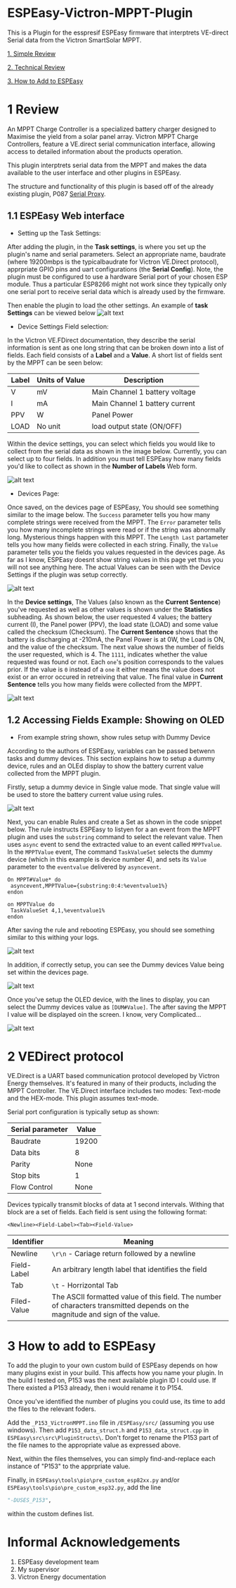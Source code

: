 # ESPEasy-Victron-MPPT-Plugin
This is a Plugin for the esspresif ESPEasy firmware that interptrets VE-direct Serial data from the Victron SmartSolar MPPT.

[1. Simple Review](#1-Review)

[2. Technical Review](#2-VEDirect-protocol)

[3. How to Add to ESPEasy](#3-How-to-Add-to-ESPEasy)


# 1 Review

An MPPT Charge Controller is a specialized battery charger designed to Maximise the yield from a solar panel array.
Victron MPPT Charge Controllers, feature a VE.direct serial communication interface, allowing access to detailed information about the products operation.

This plugin interptrets serial data from the MPPT and makes the data available to the user interface and other plugins in ESPEasy. 

The structure and functionality of this plugin is based off of the already existing plugin, P087 [Serial Proxy](https://github.com/letscontrolit/ESPEasy/blob/mega/src/_P087_SerialProxy.ino).


## 1.1 ESPEasy Web interface

- Setting up the Task Settings:

After adding the plugin, in the **Task settings**, is where you set up the plugin's name and serial parameters.
Select an appropriate name, baudrate (where 19200mbps is the typicalbaudrate for Victron VE.Direct protocol), apprpriate GPIO pins and uart configurations (the **Serial Config**). Note, the plugin must be configured to use a hardware Serial port of your chosen ESP module. Thus a particular ESP8266 might not work since they typically only one serial port to receive serial data which is already used by the firmware.

Then enable the plugin to load the other settings. An example of **task Settings** can be viewed below
![alt text](https://github.com/Hosea77S/ESPEasy-Victron-MPPT-Plugin/blob/main/Images/Devices_Page.png)

- Device Settings Field selection:

In the Victron VE.FDirect documentation, they describe the serial information is sent as one long string that can be broken down into a list of fields.
Each field consists of a **Label** and a **Value**. A short list of fields sent by the MPPT can be seen below:

| Label 	| Units of Value 	| Description                    	|
|-------	|----------------	|--------------------------------	|
| V     	| mV             	| Main Channel 1 battery voltage 	|
| I     	| mA             	| Main Channel 1 battery current 	|
| PPV   	| W              	| Panel Power                    	|
| LOAD  	| No unit        	| load output state (ON/OFF)     	|

Within the device settings, you can select which fields you would like to collect from the serial data as shown in the image below. 
Currently, you can select up to four fields. In addition you must tell ESPEasy how many fields you'd like to collect as shown in the **Number of Labels** Web form.

![alt text](https://github.com/Hosea77S/ESPEasy-Victron-MPPT-Plugin/blob/main/Images/Serial_parameters_2.png)

- Devices Page:

Once saved, on the devices page of ESPEasy, You should see something similar to the image below.
The `Success` parameter tells you how many complete strings were received from the MPPT. The `Error` parameter tells you how many incomplete strings were read or if the string was abnormally long. Mysterious things happen with this MPPT.
The `Length Last` partameter tells you how many fields were collected in each string. Finally, the `Value` parameter tells you the fields you values requested in the devices page. As far as I know, ESPEasy doesnt show string values in this page yet thus you will not see anything here.
The actual Values can be seen with the Device Settings if the plugin was setup correctly.

![alt text](https://github.com/Hosea77S/ESPEasy-Victron-MPPT-Plugin/blob/main/Images/Devices_Page.png)

In the **Device settings**, The Values (also known as the **Current Sentence**) you've requested as well as other values is shown  under the **Statistics** subheading.
As shown below, the user requested 4 values; the battery current (I), the Panel power (PPV), the load state (LOAD) and some value called the checksum (Checksum).
The **Current Sentence** shows that the battery is discharging at -210mA, the Panel Power is at 0W, the Load is ON, and the value of the checksum. The next value shows the number of fields the user requested, which is 4. The `1111`, indicates whether the value requested was found or not. Each `one`'s position corresponds to the values prior. 
If the value is `0` instead of a `one` it either means the value does not exist or an error occured in retreiving that value. The final value in **Current Sentence** tells you how many fields were collected from the MPPT.

![alt text](https://github.com/Hosea77S/ESPEasy-Victron-MPPT-Plugin/blob/main/Images/Field_selection.png) 

## 1.2 Accessing Fields Example: Showing on OLED

- From example string shown, show rules setup with Dummy Device

According to the authors of ESPEasy, variables can be passed betwenn tasks and dummy devices. This section explains how to setup a dummy device, rules and an OLEd display to show the battery current value collected from the MPPT plugin.

Firstly, setup a dummy device in Single value mode. That single value will be used to store the battery current value using rules.

![alt text](https://github.com/Hosea77S/ESPEasy-Victron-MPPT-Plugin/blob/main/Images/Dummy_setup.png)

Next, you can enable Rules and create a Set as shown in the code snippet below. The rule instructs ESPEasy to listyen for a an event from the MPPT plugin and uses the `substring` command to select the relevant value. Then uses `async` event to send the extracted value to an event called `MPPTvalue`. In the `MPPTValue` event, The command `TaskValueSet` selects the dummy device (which in this example is device number 4), and sets its `Value` parameter to the `eventvalue` delivered by `asyncevent`.

```
On MPPT#Value* do
 asyncevent,MPPTValue={substring:0:4:%eventvalue1%}
endon

on MPPTValue do
 TaskValueSet 4,1,%eventvalue1%
endon
```

After saving the rule and rebooting ESPEasy, you should see something similar to this withing your logs. 

![alt text](https://github.com/Hosea77S/ESPEasy-Victron-MPPT-Plugin/blob/main/Images/Logs.png)

In addition, if correctly setup, you can see the Dummy devices Value being set within the devices page.

![alt text](https://github.com/Hosea77S/ESPEasy-Victron-MPPT-Plugin/blob/main/Images/DUM.png)

Once you've setup the OLED device, with the lines to display, you can select the Dummy devices value as `[DUM#Value]`. The after saving the MPPT I value will be displayed oin the screen. I know, very Complicated...

![alt text](https://github.com/Hosea77S/ESPEasy-Victron-MPPT-Plugin/blob/main/Images/OLED_setup.png)

# 2 VEDirect protocol

VE.Direct is a UART based communication protocol developed by Victron Energy themselves. It's featured in many of their products, including the MPPT Controller. The VE.Direct interface includes two modes: Text-mode and the HEX-mode. This plugin assumes text-mode.

Serial port configuration is typically setup as shown:

| Serial parameter 	| Value 	|
|------------------	|-------	|
| Baudrate         	| 19200 	|
| Data bits        	| 8     	|
| Parity           	| None  	|
| Stop bits        	| 1     	|
| Flow Control     	| None  	|

Devices typically transmit blocks of data at 1 second intervals. Withing that block are a set of fields. 
Each field is sent using the following format:

```
<Newline><Field-Label><Tab><Field-Value>
```

| Identifier  	| Meaning                                                                                                                        	|
|-------------	|--------------------------------------------------------------------------------------------------------------------------------	|
| Newline     	| `\r\n` - Cariage return followed by a newline                                                                                  	|
| Field-Label 	| An arbitrary length label that identifies the field                                                                            	|
| Tab         	| `\t` - Horrizontal Tab                                                                                                         	|
| Filed-Value 	| The ASCII formatted value of this field. The number of characters  transmitted depends on the magnitude and sign of the value. 	|


# 3 How to add to ESPEasy 

To add the plugin to your own custom build of ESPEasy depends on how many plugins exist in your build. This affects how you name your plugin. In the build I tested on, P153 was the next available plugin ID I could use. If There existed a P153 already, then i would rename it to P154. 

Once you've identified the number of plugins you could use, its time to add the files to the relevant foders.

Add the `_P153_VictronMPPT.ino` file in `/ESPEasy/src/` (assuming you use windows). Then add `P153_data_struct.h` and `P153_data_struct.cpp` in `ESPEasy\src\src\PluginStructs\`. Don't forget to rename the P153 part of the file names to the appropriate value as expressed above.

Next, within the files themselves, you can simply find-and-replace each instance of "P153" to the apprpriate value. 

Finally, in `ESPEasy\tools\pio\pre_custom_esp82xx.py` and/or `ESPEasy\tools\pio\pre_custom_esp32.py`, add the line 

```python
"-DUSES_P153",
```
 within the custom defines list.

# Informal Acknowledgements 

1. ESPEasy development team
2. My supervisor
3. Victron Energy documentation
